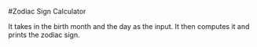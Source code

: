 #Zodiac Sign Calculator

It takes in the birth month and the day as the input. It then computes it and prints the zodiac sign.
